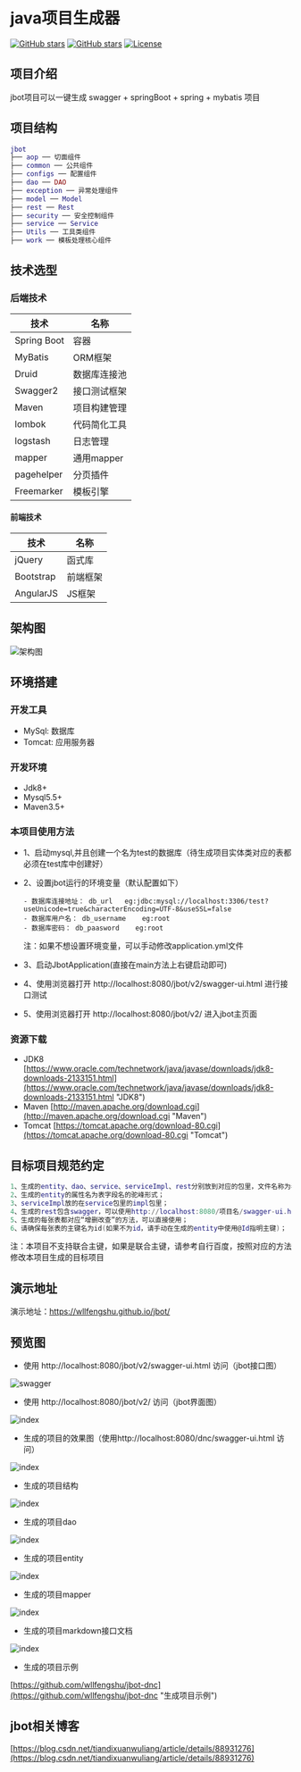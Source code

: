 # java项目生成器

[![GitHub stars](https://img.shields.io/github/stars/wllfengshu/jbot.svg?style=social&label=Stars)](https://github.com/wllfengshu/jbot)
[![GitHub stars](https://img.shields.io/github/stars/wllfengshu/jbot.svg?style=social&label=Fork)](https://github.com/wllfengshu/jbot)
[![License](https://img.shields.io/badge/license-MIT-blue.svg)](LICENSE)

## 项目介绍

jbot项目可以一键生成 swagger + springBoot + spring + mybatis 项目

## 项目结构
```lua
jbot
├── aop ── 切面组件
├── common ── 公共组件
├── configs ── 配置组件
├── dao ── DAO
├── exception ── 异常处理组件
├── model ── Model
├── rest ── Rest
├── security ── 安全控制组件
├── service ── Service
├── Utils ── 工具类组件
├── work ── 模板处理核心组件
```

## 技术选型

### 后端技术
技术 | 名称
----|------
Spring Boot | 容器  
MyBatis | ORM框架
Druid | 数据库连接池
Swagger2 | 接口测试框架
Maven | 项目构建管理
lombok | 代码简化工具
logstash | 日志管理
mapper | 通用mapper
pagehelper | 分页插件
Freemarker | 模板引擎

#### 前端技术
技术 | 名称 
----|------
jQuery | 函式库
Bootstrap | 前端框架
AngularJS | JS框架

## 架构图

![架构图](./img/架构图2.png)

## 环境搭建

### 开发工具
- MySql: 数据库
- Tomcat: 应用服务器

### 开发环境
- Jdk8+
- Mysql5.5+
- Maven3.5+

### 本项目使用方法

- 1、启动mysql,并且创建一个名为test的数据库（待生成项目实体类对应的表都必须在test库中创建好）
- 2、设置jbot运行的环境变量（默认配置如下）
      
      - 数据库连接地址： db_url   eg:jdbc:mysql://localhost:3306/test?useUnicode=true&characterEncoding=UTF-8&useSSL=false
      - 数据库用户名： db_username    eg:root
      - 数据库密码： db_paasword    eg:root
      
  注：如果不想设置环境变量，可以手动修改application.yml文件
  
- 3、启动JbotApplication(直接在main方法上右键启动即可)
- 4、使用浏览器打开 http://localhost:8080/jbot/v2/swagger-ui.html 进行接口测试
- 5、使用浏览器打开 http://localhost:8080/jbot/v2/ 进入jbot主页面

### 资源下载
- JDK8 [https://www.oracle.com/technetwork/java/javase/downloads/jdk8-downloads-2133151.html](https://www.oracle.com/technetwork/java/javase/downloads/jdk8-downloads-2133151.html "JDK8")
- Maven [http://maven.apache.org/download.cgi](http://maven.apache.org/download.cgi "Maven")
- Tomcat [https://tomcat.apache.org/download-80.cgi](https://tomcat.apache.org/download-80.cgi "Tomcat")

## 目标项目规范约定
```lua
1、生成的entity、dao、service、serviceImpl、rest分别放到对应的包里，文件名称为表名首字母大写、去掉下划线、驼峰结构；
2、生成的entity的属性名为表字段名的驼峰形式；
3、serviceImpl放的在service包里的impl包里；
4、生成的rest包含swagger，可以使用http://localhost:8080/项目名/swagger-ui.html访问；
5、生成的每张表都对应“增删改查”的方法，可以直接使用；
6、请确保每张表的主键名为id(如果不为id，请手动在生成的entity中使用@Id指明主键)；
```
  注：本项目不支持联合主键，如果是联合主键，请参考自行百度，按照对应的方法修改本项目生成的目标项目
  
## 演示地址

演示地址：https://wllfengshu.github.io/jbot/

## 预览图

- 使用 http://localhost:8080/jbot/v2/swagger-ui.html 访问（jbot接口图）

![swagger](./img/jbotSwagger.jpg)

- 使用 http://localhost:8080/jbot/v2/ 访问（jbot界面图）

![index](./img/web.jpg)

- 生成的项目的效果图（使用http://localhost:8080/dnc/swagger-ui.html 访问）

![index](./img/genSwagger.jpg)

- 生成的项目结构

![index](./img/genProject.jpg)

- 生成的项目dao

![index](./img/genDao.jpg)

- 生成的项目entity

![index](./img/genEntity.jpg)

- 生成的项目mapper

![index](./img/genMapper.jpg)

- 生成的项目markdown接口文档

![index](./img/genMarkdown.jpg)

- 生成的项目示例

[https://github.com/wllfengshu/jbot-dnc](https://github.com/wllfengshu/jbot-dnc "生成项目示例")


## jbot相关博客

[https://blog.csdn.net/tiandixuanwuliang/article/details/88931276](https://blog.csdn.net/tiandixuanwuliang/article/details/88931276)